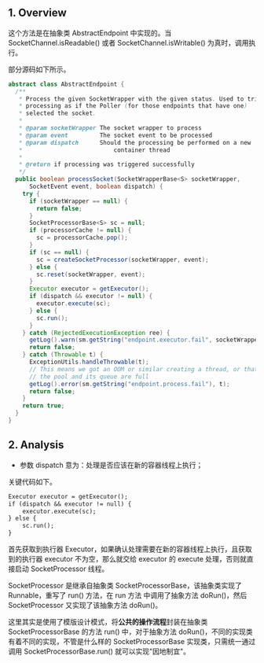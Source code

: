 ## 1. Overview
这个方法是在抽象类 AbstractEndpoint 中实现的。当 SocketChannel.isReadable() 或者 SocketChannel.isWritable()
为真时，调用执行。

部分源码如下所示。
```java
abstract class AbstractEndpoint {
  /**
   * Process the given SocketWrapper with the given status. Used to trigger
   * processing as if the Poller (for those endpoints that have one)
   * selected the socket.
   *
   * @param socketWrapper The socket wrapper to process
   * @param event         The socket event to be processed
   * @param dispatch      Should the processing be performed on a new
   *                          container thread
   *
   * @return if processing was triggered successfully
   */
  public boolean processSocket(SocketWrapperBase<S> socketWrapper,
      SocketEvent event, boolean dispatch) {
    try {
      if (socketWrapper == null) {
        return false;
      }
      SocketProcessorBase<S> sc = null;
      if (processorCache != null) {
        sc = processorCache.pop();
      }
      if (sc == null) {
        sc = createSocketProcessor(socketWrapper, event);
      } else {
        sc.reset(socketWrapper, event);
      }
      Executor executor = getExecutor();
      if (dispatch && executor != null) {
        executor.execute(sc);
      } else {
        sc.run();
      }
    } catch (RejectedExecutionException ree) {
      getLog().warn(sm.getString("endpoint.executor.fail", socketWrapper) , ree);
      return false;
    } catch (Throwable t) {
      ExceptionUtils.handleThrowable(t);
      // This means we got an OOM or similar creating a thread, or that
      // the pool and its queue are full
      getLog().error(sm.getString("endpoint.process.fail"), t);
      return false;
    }
    return true;
  }
}
```

## 2. Analysis
- 参数 dispatch 意为：处理是否应该在新的容器线程上执行；

关键代码如下。
```markdown
Executor executor = getExecutor();
if (dispatch && executor != null) {
    executor.execute(sc);
} else {
    sc.run();
}
```
首先获取到执行器 Executor，如果确认处理需要在新的容器线程上执行，且获取到的执行器 executor 不为空，那么就交给 executor
的 execute 处理，否则就直接启动 SocketProcessor 线程。

SocketProcessor 是继承自抽象类 SocketProcessorBase，该抽象类实现了 Runnable，重写了 run() 方法，在 run 方法
中调用了抽象方法 doRun()，然后 SocketProcessor 又实现了该抽象方法 doRun()。

这里其实是使用了模版设计模式，将**公共的操作流程**封装在抽象类 SocketProcessorBase 的方法 run() 中，对于抽象方法
doRun()，不同的实现类有着不同的实现，不管是什么样的 SocketProcessorBase 实现类，只需统一通过调用 
SocketProcessorBase.run() 就可以实现"因地制宜"。

